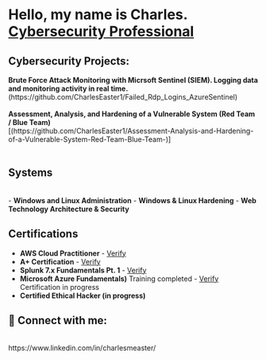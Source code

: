 <h1>Hello, my name is Charles. <br>
<a href="linkedin.com/in/charlesmeaster">Cybersecurity Professional</a>

<h2>Cybersecurity Projects:</h2>
<b>Brute Force Attack Monitoring with Micrsoft Sentinel (SIEM). Logging data and monitoring activity in real time.</b>  <br>        (https://github.com/CharlesEaster1/Failed_Rdp_Logins_AzureSentinel)
  <br>
  <br>
<b>Assessment, Analysis, and Hardening of a Vulnerable System (Red Team / Blue Team)</b><br>
[(https://github.com/CharlesEaster1/Assessment-Analysis-and-Hardening-of-a-Vulnerable-System-Red-Team-Blue-Team-)]
  <br>
  <br>
  
<h2>Systems</h2><br>
- <b>Windows and Linux Administration</b>
- <b>Windows & Linux Hardening</b>
- <b>Web Technology Architecture & Security</b>
  
<h2>Certifications</h2>

- <b>AWS Cloud Practitioner</b> - [Verify](https://www.credly.com/badges/99db585d-a78a-48a1-97e2-cb2dc9d4ca7c/public_url) 
- <b>A+ Certification</b> - [Verify](https://www.credly.com/badges/8b5c95fa-bccb-422f-8052-b1b3deb5a6bc/linked_in_profile)  
- <b>Splunk 7.x Fundamentals Pt. 1</b> - [Verify](https://education.splunk.com/award/completion/22830d48-5c61-3e69-829c-12a33c67a5c9/view-ext)
- <b>Microsoft Azure Fundamentals)</b> Training completed - [Verify](https://i.imgur.com/t2v5VUx.png) Certification in progress
- <b>Certified Ethical Hacker (in progress)</b>



<h2> 🤳 Connect with me:</h2>
<br>
https://www.linkedin.com/in/charlesmeaster/


<!--

Here are some ideas to get you started:

- 🔭 I’m currently working on ...
- 🌱 I’m currently learning ...
- 👯 I’m looking to collaborate on ...
- 🤔 I’m looking for help with ...
- 💬 Ask me about ...
- 📫 How to reach me: ...
- 😄 Pronouns: ...
- ⚡ Fun fact: ...
-->
